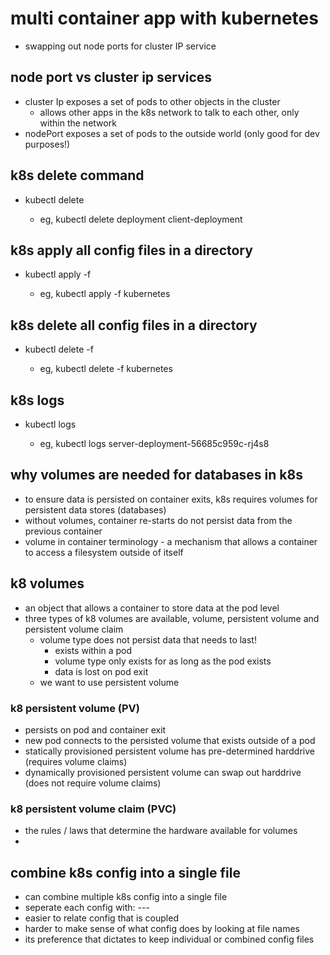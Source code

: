 # multi container app with kubernetes
- swapping out node ports for cluster IP service

## node port vs cluster ip services
- cluster Ip exposes a set of pods to other objects in the cluster
  - allows other apps in the k8s network to talk to each other, only within the network
- nodePort exposes a set of pods to the outside world (only good for dev purposes!)

## k8s delete command
- kubectl delete <type of object> <name of object>
  - eg, kubectl delete deployment client-deployment

## k8s apply all config files in a directory
- kubectl apply -f <directory path>
  - eg, kubectl apply -f kubernetes

## k8s delete all config files in a directory
- kubectl delete -f <directory path>
  - eg, kubectl delete -f kubernetes

## k8s logs
- kubectl logs <name of pod>
  - eg, kubectl logs server-deployment-56685c959c-rj4s8

## why volumes are needed for databases in k8s
- to ensure data is persisted on container exits, k8s requires volumes for persistent data stores (databases)
- without volumes, container re-starts do not persist data from the previous container
- volume in container terminology - a mechanism that allows a container to access a filesystem outside of itself

## k8 volumes
- an object that allows a container to store data at the pod level
- three types of k8 volumes are available, volume, persistent volume and persistent volume claim
  - volume type does not persist data that needs to last! 
    - exists within a pod
    - volume type only exists for as long as the pod exists
    - data is lost on pod exit
  - we want to use persistent volume

### k8 persistent volume (PV)
- persists on pod and container exit
- new pod connects to the persisted volume that exists outside of a pod
- statically provisioned persistent volume has pre-determined harddrive (requires volume claims)
- dynamically provisioned persistent volume can swap out harddrive (does not require volume claims)

### k8 persistent volume claim (PVC)
- the rules / laws that determine the hardware available for volumes
- 

## combine k8s config into a single file
- can combine multiple k8s config into a single file
- seperate each config with: ---
- easier to relate config that is coupled
- harder to make sense of what config does by looking at file names
- its preference that dictates to keep individual or combined config files